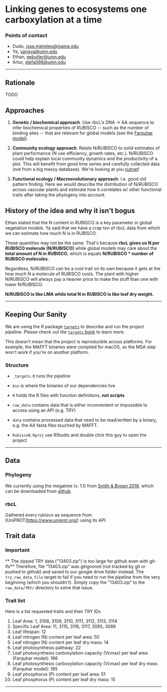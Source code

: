 # Linking genes to ecosystems one carboxylation at a time

### Points of contact

- Dudu, jose.meireles@maine.edu
- Ya, yangya@umn.edu
- Ethan, eebutler@umn.edu
- Artur, stefa066@umn.edu

---

## Rationale

TODO

## Approaches

1. **Genetic / biochemical approach**. Use rbcL's DNA -> AA sequence to infer biochemical properties of RUBISCO -- such as the number of binding sites -- that are relevant for global models (see the [Farquhar model](https://pubmed.ncbi.nlm.nih.gov/24306196/)).

2. **Community ecology approach**. Relate N/RUBISCO to solid estimates of plant performance (N use efficiency, growth rates, etc.). N/RUBISCO could help explain local community dynamics and the productivity of a plot. This will benefit from good time series and carefully collected data (not from a big messy database). We're looking at you [nutnet](https://nutnet.org/)!

3. **Functional ecology / Macroevolutionary approach**. I.e. good old pattern finding. Here we would describe the distribution of N/RUBISCO across vascular plants and estimate how it correlates w/ other functional traits after taking the phylogeny into account.


## History of the idea and why it isn't bogus

Ethan stated that the N content in RUBISCO is a key parameter in global vegetation models. Ya said that we have a crap ton of rbcL data from which we can estimate how much N is in RUBISCO.

These quantities may not be the same. That's because **rbcL gives us N per RUBISCO molecule (N/RUBISCO)** while global models may care about the **total amount of N in RUBISCO**, which is equals **N/RUBISCO * number of RUBISCO molecules**.

Regardless, N/RUBISCO can be a cool trait on its own because it gets at the how much N a molecule of RUBISCO costs. The plant with higher N/RUBISCO will always pay a heavier price to make the stuff than one with lower N/RUBISCO.

**N/RUBISCO is like LMA while total N in RUBISCO is like leaf dry weight.**

---

## Keeping Our Sanity

We are using the R package [`targets`](https://github.com/ropensci/targets) to describe and run the project pipeline. Please check out the [`targets` book](https://books.ropensci.org/targets) to learn more.

This doesn't mean that the project is reproducible across platforms. For example, the MAFFT binaries were compiled for macOS, so the MSA step won't work if you're on another platform.


### Structure

* `_targets.R` runs the pipeline

* `bin` is where the binaries of our dependencies live

* `R` holds the R files with function definitions, **not scripts**

* `raw_data` contains data that is either inconvenient or impossible to access using an API (e.g. TRY)

* `data` contains processed data that need to be read/written by a binary, e.g. the AA fasta files touched by MAFFT.

* `RubiscoN.Rproj` use RStudio and double click this guy to open the project

---

## Data


### Phylogeny

We currently using the megatree (v. 1.1) from [Smith & Brown 2018](https://bsapubs.onlinelibrary.wiley.com/doi/full/10.1002/ajb2.1019), which can be downloaded from [github](https://github.com/FePhyFoFum/big_seed_plant_trees)

### rbcL

Gathered every rubisco aa sequence from [UniPROT(https://www.uniprot.org/) using its API.

## Trait data

### Important

** The zipped TRY data ("13403.zip") is too large for github even with git-lfs**
Therefore, file "13403.zip" was gitignored (not tracked by git or pushed to github) and saved to our google drive folder instead.
The `try_raw_data_file` target to fail if you need to run the pipeline from the very beginning (which you shouldn't). Simply copy the "13403.zip" to the `raw_data/TRY/` directory to solve that issue.

### Trait list
Here is a list requested traits and their TRY IDs

1. Leaf Area: 1, 3108, 3109, 3110, 3111, 3112, 3113, 3114
2. Specific Leaf Area: 11, 3115, 3116, 3117, 3085, 3086
3. Leaf lifespan: 12
4. Leaf nitrogen (N) content per leaf area: 50
5. Leaf nitrogen (N) content per leaf dry mass: 14
6. Leaf photosynthesis pathway: 22
7. Leaf photosynthesis carboxylation capacity (Vcmax) per leaf area (Farquhar model): 186
8. Leaf photosynthesis carboxylation capacity (Vcmax) per leaf dry mass (Farquhar model): 185
9. Leaf phosphorus (P) content per leaf area: 51
10. Leaf phosphorus (P) content per leaf dry mass: 15

---
